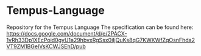 # Tempus-Language
Repository for the Tempus Language
The specification can be found here: https://docs.google.com/document/d/e/2PACX-1vRh33Dp1XEcPoid0gyU1a29hbvxRgSsx0iIjQuKs8qG7KWKWfZqOsnFhda2VT9ZM1BGeIVsKCWJSEhD/pub
